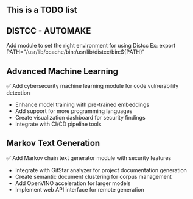 ## This is a TODO list


## DISTCC - AUTOMAKE
Add module to set the right environment for using Distcc
Ex:
export PATH="/usr/lib/ccache/bin:/usr/lib/distcc/bin:${PATH}"

## Advanced Machine Learning
✅ Add cybersecurity machine learning module for code vulnerability detection
- Enhance model training with pre-trained embeddings
- Add support for more programming languages
- Create visualization dashboard for security findings
- Integrate with CI/CD pipeline tools

## Markov Text Generation
✅ Add Markov chain text generator module with security features
- Integrate with GitStar analyzer for project documentation generation
- Create semantic document clustering for corpus management 
- Add OpenVINO acceleration for larger models
- Implement web API interface for remote generation
